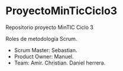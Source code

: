 # ProyectoMinTicCiclo3
Repositorio proyecto MinTIC Ciclo 3

Roles de metodología Scrum.
- Scrum Master: Sebastian.
- Product Owner: Manuel.
- Team: Amir.
        Christian.
        Daniel herrera.
